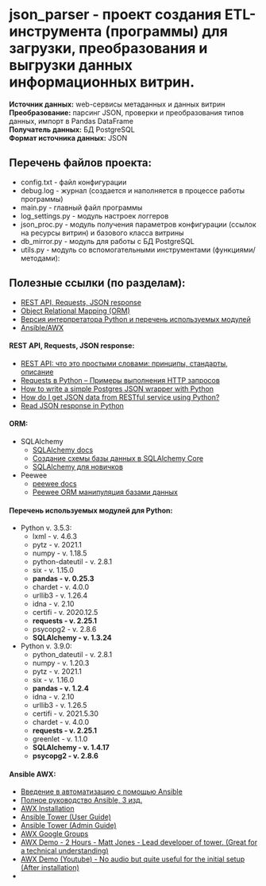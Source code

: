# json_parser - проект создания ETL-инструмента (программы) для загрузки, преобразования и выгрузки данных информационных витрин.<br>
**Источник данных:** web-сервисы метаданных и данных витрин<br>
**Преобразование:** парсинг JSON, проверки и преобразования типов данных, импорт в Pandas DataFrame<br>
**Получатель данных:** БД PostgreSQL<br>
**Формат источника данных:** JSON

## Перечень файлов проекта:
*   config.txt - файл конфигурации
*   debug.log - журнал (создается и наполняется в процессе работы программы)
*   main.py - главный файл программы
*   log_settings.py - модуль настроек логгеров
*   json_proc.py - модуль получения параметров конфигурации (ссылок на ресурсы витрин) и базового класса витрины
*   db_mirror.py - модуль для работы с БД PostgreSQL
*   utils.py - модуль со вспомогательными инструментами (функциями/методами):

## Полезные ссылки (по разделам):
*   [REST API, Requests, JSON response](#requests)
*   [Object Relational Mapping (ORM)](#orm)
*   [Версия интерпретатора Python и перечень используемых модулей](#python)
*	[Ansible/AWX](#ansible)

#### REST API, Requests, JSON response:<a name="request"></a>
*   [REST API: что это простыми словами: принципы, стандарты, описание](https://boodet.online/reastapi)
*   [Requests в Python – Примеры выполнения HTTP запросов](https://python-scripts.com/requests)
*   [How to write a simple Postgres JSON wrapper with Python](https://levelup.gitconnected.com/how-to-write-a-simple-postgres-json-wrapper-with-python-ef09572daa66)
*   [How do I get JSON data from RESTful service using Python?](https://stackoverflow.com/questions/7750557/how-do-i-get-json-data-from-restful-service-using-python)
*   [Read JSON response in Python](https://stackoverflow.com/questions/33282067/read-json-response-in-python)

#### ORM:<a name="orm"></a>
*   SQLAlchemy
	-   [SQLAlchemy docs](https://docs.sqlalchemy.org/en/13/orm/tutorial.html)
	-	[Создание схемы базы данных в SQLAlchemy Core](https://pythonru.com/biblioteki/shemy-sqlalchemy-core)
	-   [SQLAlchemy для новичков](https://gadjimuradov.ru/post/sqlalchemy-dlya-novichkov/)
*   Peewee
	-   [peewee docs](http://docs.peewee-orm.com/en/latest/)
	-   [Peewee ORM манипуляция базами данных](https://python-scripts.com/peewee)


#### Перечень используемых модулей для Python:<a name="python"></a>
*	Python v. 3.5.3: 
	*   lxml - v. 4.6.3
	*   pytz - v. 2021.1
	*   numpy - v. 1.18.5
	*   python-dateutil - v. 2.8.1
	*   six - v. 1.15.0
	*   __pandas - v. 0.25.3__
	*   chardet - v. 4.0.0
	*   urllib3 - v. 1.26.4
	*   idna - v. 2.10
	*   certifi - v. 2020.12.5
	*   __requests - v. 2.25.1__ 
	*   psycopg2 - v. 2.8.6
	*   __SQLAlchemy - v. 1.3.24__
*   Python v. 3.9.0:
	*	python_dateutil - v. 2.8.1
	*	numpy - v. 1.20.3
	*	pytz - v. 2021.1
	*	six - v. 1.16.0
	*	__pandas - v. 1.2.4__
	*	idna - v. 2.10
	*	urllib3 - v. 1.26.5
	*	certifi - v. 2021.5.30
	*	chardet - v. 4.0.0
	*	__requests - v. 2.25.1__
	*	greenlet - v. 1.1.0
	*	__SQLAlchemy - v. 1.4.17__
	*	__psycopg2 - v. 2.8.6__


#### Ansible AWX:<a name="ansible"></a>
*	[Введение в автоматизацию с помощью Ansible](https://www.cisco.com/c/dam/m/ru_ru/training-events/2019/cisco-connect/pdf/introduction_automation_with_ansible_idrey.pdf)
*	[Полное руководство Ansible, 3 изд.](http://onreader.mdl.ru/MasteringAnsible.3ed/content/index.html#Preface)
*	[AWX Installation](https://github.com/ansible/awx/blob/devel/INSTALL.md)
*	[Ansible Tower (User Guide)](https://docs.ansible.com/ansible-tower/latest/html/userguide/index.html)
*	[Ansible Tower (Admin Guide)](https://docs.ansible.com/ansible-tower/latest/html/administration/index.html)
*	[AWX Google Groups](https://groups.google.com/forum/#!forum/awx-project)
*	[AWX Demo - 2 Hours - Matt Jones - Lead developer of tower. (Great for a technical understanding)](https://www.ansible.com/resources/webinars-training/awx-demo-2017)
*	[AWX Demo (Youtube) - No audio but quite useful for the initial setup (After installation)](https://www.youtube.com/watch?v=ZatqBgn_Wic&t=288s)
*	